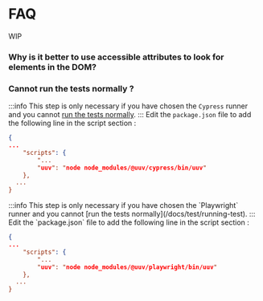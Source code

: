 # FAQ

WIP

### Why is it better to use accessible attributes to look for elements in the DOM?

### Cannot run the tests normally ?

<Tabs>
<TabItem value="cypress" label="Cypress">

:::info
This step is only necessary if you have chosen the `Cypress` runner and you cannot [run the tests normally](/docs/test/running-test).
:::
Edit the `package.json` file to add the following line in the script section :

```json title='package.json'
{
...
    "scripts": {
        "...
        "uuv": "node node_modules/@uuv/cypress/bin/uuv"
    },
  ...
}
```

</TabItem>
<TabItem value="playwright" label="Playwright">
:::info
This step is only necessary if you have chosen the `Playwright` runner and you cannot [run the tests normally](/docs/test/running-test).
:::
Edit the `package.json` file to add the following line in the script section :

```json title='package.json'
{
...
    "scripts": {
        "...
        "uuv": "node node_modules/@uuv/playwright/bin/uuv"
    },
  ...
}
```

</TabItem>
</Tabs>
